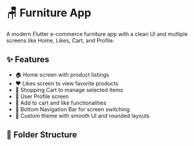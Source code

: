 # 🪑 Furniture App

A modern Flutter e-commerce furniture app with a clean UI and multiple screens like Home, Likes, Cart, and Profile.

## ✨ Features

- 🏠 Home screen with product listings
- ❤️ Likes screen to view favorite products
- 🛒 Shopping Cart to manage selected items
- 👤 User Profile screen
- 💛 Add to cart and like functionalities
- 🧭 Bottom Navigation Bar for screen switching
- 🎨 Custom theme with smooth UI and rounded layouts

## 📁 Folder Structure

